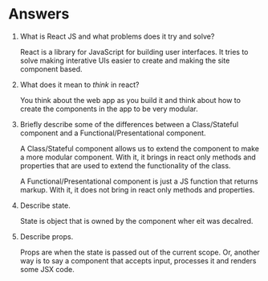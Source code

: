 # Answers

1.  What is React JS and what problems does it try and solve?
    
    React is a library for JavaScript for building user interfaces. It tries to solve making interative UIs easier to create and making the site component based.

1.  What does it mean to _think_ in react?

    You think about the web app as you build it and think about how to create the components in the app to be very modular.

1.  Briefly describe some of the differences between a Class/Stateful component and a Functional/Presentational component.

    A Class/Stateful component allows us to extend the component to make a more modular component. With it, it brings in react only methods and properties that are used to extend the functionality of the class.

    A Functional/Presentational component is just a JS function that returns markup. With it, it does not bring in react only methods and properties.

1.  Describe state.
    
    State is object that is owned by the component wher eit was decalred.

1.  Describe props.

    Props are when the state is passed out of the current scope. Or, another way is to say a component that accepts input, processes it and renders some JSX code.
